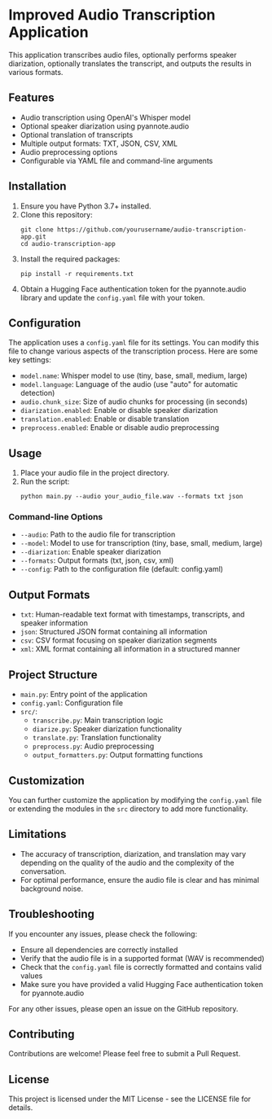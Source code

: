 # Improved Audio Transcription Application

This application transcribes audio files, optionally performs speaker diarization, optionally translates the transcript, and outputs the results in various formats.

## Features

- Audio transcription using OpenAI's Whisper model
- Optional speaker diarization using pyannote.audio
- Optional translation of transcripts
- Multiple output formats: TXT, JSON, CSV, XML
- Audio preprocessing options
- Configurable via YAML file and command-line arguments

## Installation

1. Ensure you have Python 3.7+ installed.
2. Clone this repository:
   ```
   git clone https://github.com/yourusername/audio-transcription-app.git
   cd audio-transcription-app
   ```
3. Install the required packages:
   ```
   pip install -r requirements.txt
   ```
4. Obtain a Hugging Face authentication token for the pyannote.audio library and update the `config.yaml` file with your token.

## Configuration

The application uses a `config.yaml` file for its settings. You can modify this file to change various aspects of the transcription process. Here are some key settings:

- `model.name`: Whisper model to use (tiny, base, small, medium, large)
- `model.language`: Language of the audio (use "auto" for automatic detection)
- `audio.chunk_size`: Size of audio chunks for processing (in seconds)
- `diarization.enabled`: Enable or disable speaker diarization
- `translation.enabled`: Enable or disable translation
- `preprocess.enabled`: Enable or disable audio preprocessing

## Usage

1. Place your audio file in the project directory.
2. Run the script:
   ```
   python main.py --audio your_audio_file.wav --formats txt json
   ```

### Command-line Options

- `--audio`: Path to the audio file for transcription
- `--model`: Model to use for transcription (tiny, base, small, medium, large)
- `--diarization`: Enable speaker diarization
- `--formats`: Output formats (txt, json, csv, xml)
- `--config`: Path to the configuration file (default: config.yaml)

## Output Formats

- `txt`: Human-readable text format with timestamps, transcripts, and speaker information
- `json`: Structured JSON format containing all information
- `csv`: CSV format focusing on speaker diarization segments
- `xml`: XML format containing all information in a structured manner

## Project Structure

- `main.py`: Entry point of the application
- `config.yaml`: Configuration file
- `src/`:
  - `transcribe.py`: Main transcription logic
  - `diarize.py`: Speaker diarization functionality
  - `translate.py`: Translation functionality
  - `preprocess.py`: Audio preprocessing
  - `output_formatters.py`: Output formatting functions

## Customization

You can further customize the application by modifying the `config.yaml` file or extending the modules in the `src` directory to add more functionality.

## Limitations

- The accuracy of transcription, diarization, and translation may vary depending on the quality of the audio and the complexity of the conversation.
- For optimal performance, ensure the audio file is clear and has minimal background noise.

## Troubleshooting

If you encounter any issues, please check the following:
- Ensure all dependencies are correctly installed
- Verify that the audio file is in a supported format (WAV is recommended)
- Check that the `config.yaml` file is correctly formatted and contains valid values
- Make sure you have provided a valid Hugging Face authentication token for pyannote.audio

For any other issues, please open an issue on the GitHub repository.

## Contributing

Contributions are welcome! Please feel free to submit a Pull Request.

## License

This project is licensed under the MIT License - see the LICENSE file for details.
